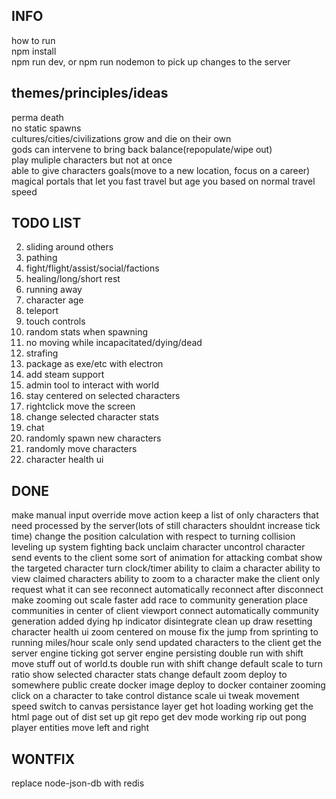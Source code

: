 ## INFO
how to run  
npm install  
npm run dev, or npm run nodemon to pick up changes to the server 

## themes/principles/ideas
perma death  
no static spawns  
cultures/cities/civilizations grow and die on their own  
gods can intervene to bring back balance(repopulate/wipe out)  
play muliple characters but not at once  
able to give characters goals(move to a new location, focus on a career)  
magical portals that let you fast travel but age you based on normal travel speed

## TODO LIST
2. sliding around others
3. pathing
4. fight/flight/assist/social/factions
5. healing/long/short rest
6. running away
7. character age
8. teleport
9. touch controls
10. random stats when spawning 
11. no moving while incapacitated/dying/dead 
12. strafing 
13. package as exe/etc with electron
14. add steam support
15. admin tool to interact with world
16. stay centered on selected characters
17. rightclick move the screen
18. change selected character stats
19. chat
20. randomly spawn new characters
21. randomly move characters
22. character health ui

## DONE
make manual input override move action
keep a list of only characters that need processed by the server(lots of still characters shouldnt increase tick time)
change the position calculation with respect to turning
collision 
leveling up system 
fighting back
unclaim character
uncontrol character
send events to the client
some sort of animation for attacking
combat
show the targeted character
turn clock/timer
ability to claim a character 
ability to view claimed characters
ability to zoom to a character
make the client only request what it can see
reconnect automatically
reconnect after disconnect
make zooming out scale faster
add race to community generation
place communities in center of client viewport
connect automatically
community generation
added dying hp indicator
disintegrate
clean up draw resetting
character health ui
zoom centered on mouse
fix the jump from sprinting to running
miles/hour scale
only send updated characters to the client
get the server engine ticking
got server engine persisting
double run with shift
move stuff out of world.ts
double run with shift
change default scale to turn ratio
show selected character stats
change default zoom
deploy to somewhere public
create docker image
deploy to docker container
zooming
click on a character to take control
distance scale ui
tweak movement speed
switch to canvas
persistance layer
get hot loading working
get the html page out of dist
set up git repo
get dev mode working
rip out pong
player entities
move left and right

## WONTFIX
replace node-json-db with redis
